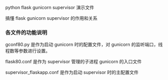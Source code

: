 
python flask gunicorn supervisor 演示文件

搞懂 flask gunicorn supervisor 的作用和关系

### 各文件的功能说明

gconf80.py 是作为启动 gunicorn 时的配置文件，对 gunicorn 的监听端口，线程数等参数进行设置。

flask80.conf 是作为 supervisor 管理的子进程 gunicorn 的入口文件

supervisor_flaskapp.conf 是作为启动 supervisor 时的主配置文件
